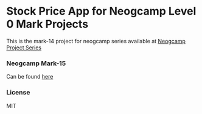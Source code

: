 # Stock Price App for Neogcamp Level 0 Mark Projects

This is the mark-14 project for neogcamp series available at [Neogcamp Project Series](https://www.youtube.com/playlist?list=PLSJT2JkBBWbHkTu5Ki44HKP1-OG4HFOAE)

### Neogcamp Mark-15

Can be found [here](https://neog.camp/qualifier/point-system)

### License

MIT

